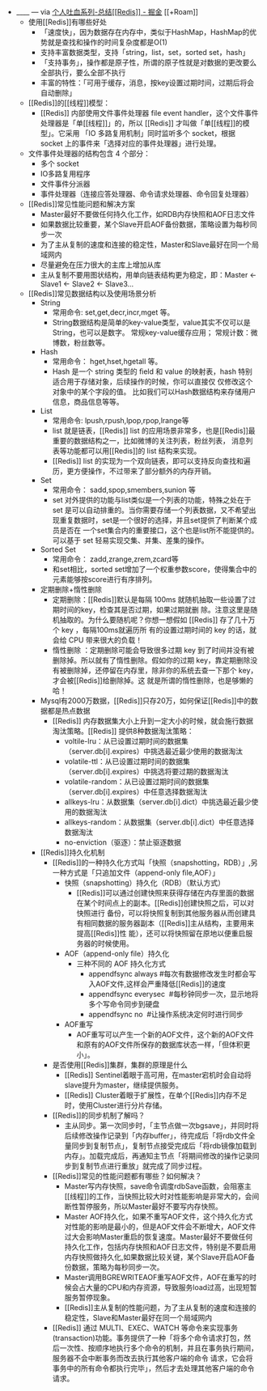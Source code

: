 - ____ — via [个人吐血系列-总结[[Redis]] - 掘金](https://juejin.cn/post/6844904132868833293?utm_source=gold_browser_extension#heading-8) [[+Roam]]
    - 使用[[Redis]]有哪些好处
        - 「速度快」，因为数据存在内存中，类似于HashMap，HashMap的优势就是查找和操作的时间复杂度都是O(1)
        - 支持丰富数据类型，支持「string，list，set，sorted set，hash」
        - 「支持事务」，操作都是原子性，所谓的原子性就是对数据的更改要么全部执行，要么全部不执行
        - 丰富的特性：「可用于缓存，消息，按key设置过期时间，过期后将会自动删除」
    - [[Redis]]的[[线程]]模型：
        - [[Redis]] 内部使用文件事件处理器 file event handler，这个文件事件处理器是「单[[线程]]」的，所以 [[Redis]] 才叫做「单[[线程]]的模型」。它采用 「IO 多路复用机制」同时监听多个 socket，根据 socket 上的事件来「选择对应的事件处理器」进行处理。
    - 文件事件处理器的结构包含 4 个部分：
        - 多个 socket
        - IO多路复用程序
        - 文件事件分派器
        - 事件处理器（连接应答处理器、命令请求处理器、命令回复处理器）
    - [[Redis]]常见性能问题和解决方案
        - Master最好不要做任何持久化工作，如RDB内存快照和AOF日志文件
        - 如果数据比较重要，某个Slave开启AOF备份数据，策略设置为每秒同步一次
        - 为了主从复制的速度和连接的稳定性，Master和Slave最好在同一个局域网内
        - 尽量避免在压力很大的主库上增加从库
        - 主从复制不要用图状结构，用单向链表结构更为稳定，即：Master <- Slave1 <- Slave2 <- Slave3...
    - [[Redis]]常见数据结构以及使用场景分析
        - String
            - 常用命令: set,get,decr,incr,mget 等。
            - String数据结构是简单的key-value类型，value其实不仅可以是String，也可以是数字。 常规key-value缓存应用； 常规计数：微博数，粉丝数等。
        - Hash
            - 常用命令： hget,hset,hgetall 等。
            - Hash 是一个 string 类型的 ﬁeld 和 value 的映射表，hash 特别适合用于存储对象，后续操作的时候，你可以直接仅 仅修改这个对象中的某个字段的值。 比如我们可以Hash数据结构来存储用户信息，商品信息等等。
        - List
            - 常用命令: lpush,rpush,lpop,rpop,lrange等
            - list 就是链表，[[Redis]] list 的应用场景非常多，也是[[Redis]]最重要的数据结构之一，比如微博的关注列表，粉丝列表， 消息列表等功能都可以用[[Redis]]的 list 结构来实现。
            - [[Redis]] list 的实现为一个双向链表，即可以支持反向查找和遍历，更方便操作，不过带来了部分额外的内存开销。
        - Set
            - 常用命令： sadd,spop,smembers,sunion 等
            - set 对外提供的功能与list类似是一个列表的功能，特殊之处在于 set 是可以自动排重的。当你需要存储一个列表数据，又不希望出现重复数据时，set是一个很好的选择，并且set提供了判断某个成员是否在 一个set集合内的重要接口，这个也是list所不能提供的。可以基于 set 轻易实现交集、并集、差集的操作。
        - Sorted Set
            - 常用命令： zadd,zrange,zrem,zcard等
            - 和set相比，sorted set增加了一个权重参数score，使得集合中的元素能够按score进行有序排列。
        - 定期删除+惰性删除
            - 定期删除：[[Redis]]默认是每隔 100ms 就随机抽取一些设置了过期时间的key，检查其是否过期，如果过期就删 除。注意这里是随机抽取的。为什么要随机呢？你想一想假如 [[Redis]] 存了几十万个 key ，每隔100ms就遍历所 有的设置过期时间的 key 的话，就会给 CPU 带来很大的负载！
            - 惰性删除 ：定期删除可能会导致很多过期 key 到了时间并没有被删除掉。所以就有了惰性删除。假如你的过期 key，靠定期删除没有被删除掉，还停留在内存里，除非你的系统去查一下那个 key，才会被[[Redis]]给删除掉。这 就是所谓的惰性删除，也是够懒的哈！
        - Mysql有2000万数据，[[Redis]]只存20万，如何保证[[Redis]]中的数据都是热点数据
            - [[Redis]] 内存数据集大小上升到一定大小的时候，就会施行数据淘汰策略。[[Redis]] 提供8种数据淘汰策略：
                - voltile-lru：从已设置过期时间的数据集（server.db[i].expires）中挑选最近最少使用的数据淘汰
                - volatile-ttl：从已设置过期时间的数据集（server.db[i].expires）中挑选将要过期的数据淘汰
                - volatile-random：从已设置过期时间的数据集（server.db[i].expires）中任意选择数据淘汰
                - allkeys-lru：从数据集（server.db[i].dict）中挑选最近最少使用的数据淘汰
                - allkeys-random：从数据集（server.db[i].dict）中任意选择数据淘汰
                - no-enviction（驱逐）：禁止驱逐数据
        - [[Redis]]持久化机制
            - [[Redis]]的一种持久化方式叫「快照（snapshotting，RDB）」,另一种方式是「只追加文件（append-only ﬁle,AOF）」
                - 快照（snapshotting）持久化（RDB）（默认方式）
                    - [[Redis]]可以通过创建快照来获得存储在内存里面的数据在某个时间点上的副本。[[Redis]]创建快照之后，可以对快照进行 备份，可以将快照复制到其他服务器从而创建具有相同数据的服务器副本（[[Redis]]主从结构，主要用来提高[[Redis]]性 能），还可以将快照留在原地以便重启服务器的时候使用。
                - AOF（append-only file）持久化
                    - 三种不同的 AOF 持久化方式
                        - appendfsync always #每次有数据修改发生时都会写入AOF文件,这样会严重降低[[Redis]]的速度
                        - appendfsync everysec  #每秒钟同步一次，显示地将多个写命令同步到硬盘
                        - appendfsync no  #让操作系统决定何时进行同步
                - AOF重写
                    - AOF重写可以产生一个新的AOF文件，这个新的AOF文件和原有的AOF文件所保存的数据库状态一样，「但体积更小」。
            - 是否使用[[Redis]]集群，集群的原理是什么
                - [[Redis]] Sentinel着眼于高可用，在master宕机时会自动将slave提升为master，继续提供服务。
                - [[Redis]] Cluster着眼于扩展性，在单个[[Redis]]内存不足时，使用Cluster进行分片存储。
            - [[Redis]]的同步机制了解吗？
                - 主从同步。第一次同步时，「主节点做一次bgsave」，并同时将后续修改操作记录到「内存buffer」，待完成后「将rdb文件全量同步到复制节点」，复制节点接受完成后「将rdb镜像加载到内存」。加载完成后，再通知主节点「将期间修改的操作记录同步到复制节点进行重放」就完成了同步过程。
            - [[Redis]]常见的性能问题都有哪些？如何解决？
                - Master写内存快照，save命令调度rdbSave函数，会阻塞主[[线程]]的工作，当快照比较大时对性能影响是非常大的，会间断性暂停服务，所以Master最好不要写内存快照。
                - Master AOF持久化，如果不重写AOF文件，这个持久化方式对性能的影响是最小的，但是AOF文件会不断增大，AOF文件过大会影响Master重启的恢复速度。Master最好不要做任何持久化工作，包括内存快照和AOF日志文件，特别是不要启用内存快照做持久化,如果数据比较关键，某个Slave开启AOF备份数据，策略为每秒同步一次。
                - Master调用BGREWRITEAOF重写AOF文件，AOF在重写的时候会占大量的CPU和内存资源，导致服务load过高，出现短暂服务暂停现象。
                - [[Redis]]主从复制的性能问题，为了主从复制的速度和连接的稳定性，Slave和Master最好在同一个局域网内
            - [[Redis]] 通过 MULTI、EXEC、WATCH 等命令来实现事务(transaction)功能。事务提供了一种「将多个命令请求打包，然 后一次性、按顺序地执行多个命令的机制，并且在事务执行期间，服务器不会中断事务而改去执行其他客户端的命令 请求，它会将事务中的所有命令都执行完毕」，然后才去处理其他客户端的命令请求。
